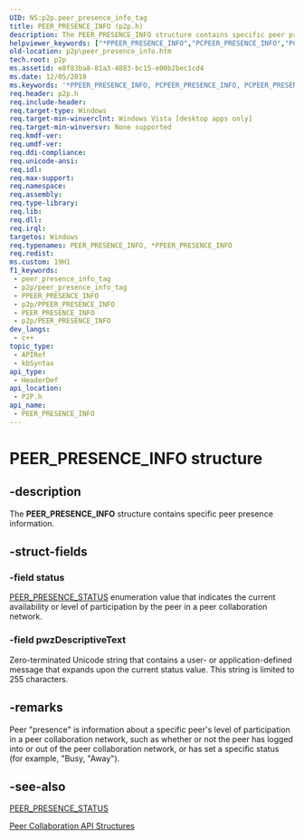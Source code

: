 ```yaml
---
UID: NS:p2p.peer_presence_info_tag
title: PEER_PRESENCE_INFO (p2p.h)
description: The PEER_PRESENCE_INFO structure contains specific peer presence information.
helpviewer_keywords: ["*PPEER_PRESENCE_INFO","PCPEER_PRESENCE_INFO","PCPEER_PRESENCE_INFO structure pointer [Peer Networking]","PEER_PRESENCE_INFO","PEER_PRESENCE_INFO structure [Peer Networking]","PPEER_PRESENCE_INFO","PPEER_PRESENCE_INFO structure pointer [Peer Networking]","p2p.peer_presence_info","p2p/PCPEER_PRESENCE_INFO","p2p/PEER_PRESENCE_INFO","p2p/PPEER_PRESENCE_INFO"]
old-location: p2p\peer_presence_info.htm
tech.root: p2p
ms.assetid: e8f83ba8-81a3-4083-bc15-e00b2bec1cd4
ms.date: 12/05/2018
ms.keywords: '*PPEER_PRESENCE_INFO, PCPEER_PRESENCE_INFO, PCPEER_PRESENCE_INFO structure pointer [Peer Networking], PEER_PRESENCE_INFO, PEER_PRESENCE_INFO structure [Peer Networking], PPEER_PRESENCE_INFO, PPEER_PRESENCE_INFO structure pointer [Peer Networking], p2p.peer_presence_info, p2p/PCPEER_PRESENCE_INFO, p2p/PEER_PRESENCE_INFO, p2p/PPEER_PRESENCE_INFO'
req.header: p2p.h
req.include-header: 
req.target-type: Windows
req.target-min-winverclnt: Windows Vista [desktop apps only]
req.target-min-winversvr: None supported
req.kmdf-ver: 
req.umdf-ver: 
req.ddi-compliance: 
req.unicode-ansi: 
req.idl: 
req.max-support: 
req.namespace: 
req.assembly: 
req.type-library: 
req.lib: 
req.dll: 
req.irql: 
targetos: Windows
req.typenames: PEER_PRESENCE_INFO, *PPEER_PRESENCE_INFO
req.redist: 
ms.custom: 19H1
f1_keywords:
 - peer_presence_info_tag
 - p2p/peer_presence_info_tag
 - PPEER_PRESENCE_INFO
 - p2p/PPEER_PRESENCE_INFO
 - PEER_PRESENCE_INFO
 - p2p/PEER_PRESENCE_INFO
dev_langs:
 - c++
topic_type:
 - APIRef
 - kbSyntax
api_type:
 - HeaderDef
api_location:
 - P2P.h
api_name:
 - PEER_PRESENCE_INFO
---
```


# PEER_PRESENCE_INFO structure


## -description

The <b>PEER_PRESENCE_INFO</b> structure contains specific peer presence information.

## -struct-fields

### -field status

<a href="https://docs.microsoft.com/windows/desktop/api/p2p/ne-p2p-peer_presence_status">PEER_PRESENCE_STATUS</a> enumeration value that indicates the current availability or level of participation by the peer in a peer collaboration network.

### -field pwzDescriptiveText

Zero-terminated Unicode string that contains a user- or application-defined message that expands upon the current status value. This string is limited to 255 characters.

## -remarks

Peer "presence" is information about a specific peer's level of participation in a peer collaboration network, such as whether or not the peer has logged into or out of the peer collaboration network, or has set a specific status (for example, "Busy, "Away").

## -see-also

<a href="https://docs.microsoft.com/windows/desktop/api/p2p/ne-p2p-peer_presence_status">PEER_PRESENCE_STATUS</a>



<a href="https://docs.microsoft.com/windows/desktop/P2PSdk/collaboration-api-structures">Peer Collaboration API Structures</a>

